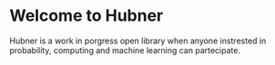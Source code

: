 # Welcome to Hubner

Hubner is a work in porgress open library when anyone instrested in probability, computing and machine learning can partecipate.


